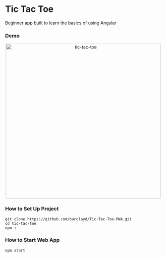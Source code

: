 # Tic Tac Toe

Beginner app built to learn the basics of using Angular

### Demo

<p align="center">
<img width="500px" alt="tic-tac-toe" src="https://user-images.githubusercontent.com/39765499/101989507-acfeb000-3c98-11eb-91c1-1180e6e25b31.png" />
</p>

### How to Set Up Project

```shellscript
git clone https://github.com/barclayd/Tic-Tac-Toe-PWA.git
cd tic-tac-toe
npm i
```

### How to Start Web App

```shell
npm start
```
